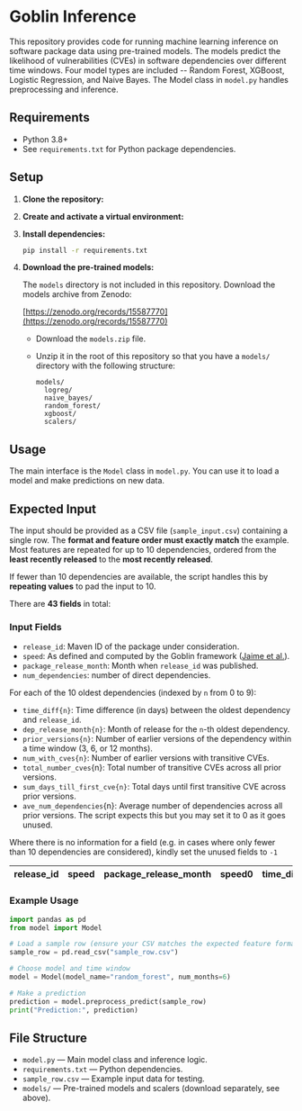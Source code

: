 #  Goblin Inference

This repository provides code for running machine learning inference on software package data using pre-trained models. The models predict the likelihood of vulnerabilities (CVEs) in software dependencies over different time windows. Four model types are included -- Random Forest, XGBoost, Logistic Regression, and Naive Bayes. The Model class in `model.py` handles preprocessing and inference.

## Requirements

- Python 3.8+
- See `requirements.txt` for Python package dependencies.

## Setup

1. **Clone the repository:**
2. **Create and activate a virtual environment:**
3. **Install dependencies:**

   ```sh
   pip install -r requirements.txt
   ```
4. **Download the pre-trained models:**

   The `models` directory is not included in this repository. Download the models archive from Zenodo:

   [https://zenodo.org/records/15587770](https://zenodo.org/records/15587770)

   - Download the `models.zip` file.
   - Unzip it in the root of this repository so that you have a `models/` directory with the following structure:

     ```
     models/
       logreg/
       naive_bayes/
       random_forest/
       xgboost/
       scalers/
     ```

## Usage

The main interface is the `Model` class in `model.py`. You can use it to load a model and make predictions on new data.

## Expected Input

The input should be provided as a CSV file (`sample_input.csv`) containing a single row. The **format and feature order must exactly match** the example. Most features are repeated for up to 10 dependencies, ordered from the **least recently released** to the **most recently released**.

If fewer than 10 dependencies are available, the script handles this by **repeating values** to pad the input to 10.

There are **43 fields** in total:

### Input Fields

- `release_id`: Maven ID of the package under consideration.
- `speed`: As defined and computed by the Goblin framework ([Jaime et al.](https://hal.science/hal-04392296/document)).
- `package_release_month`: Month when `release_id` was published.
- `num_dependencies`: number of direct dependencies.

For each of the 10 oldest dependencies (indexed by `n` from 0 to 9):

- `time_diff{n}`: Time difference (in days) between the oldest dependency and `release_id`.
- `dep_release_month{n}`: Month of release for the `n`-th oldest dependency.
- `prior_versions{n}`: Number of earlier versions of the dependency within a time window (3, 6, or 12 months).
- `num_with_cves{n}`: Number of earlier versions with transitive CVEs.
- `total_number_cves`{n}: Total number of transitive CVEs across all prior versions.
- `sum_days_till_first_cve{n}`: Total days until first transitive CVE across prior versions.
- `ave_num_dependencies`{n}: Average number of dependencies across all prior versions. The script expects this but you may set it to 0 as it goes unused.

Where there is no information for a field (e.g. in cases where only fewer than 10 dependencies are considered), kindly set the unused fields to `-1`

| release_id | speed | package_release_month | speed0 | time_diff0 | dep_release_month0 | prior_versions0 | num_with_cves0 | total_number_cves0 | sum_days_till_first_cve0 | ave_num_dependencies0 | speed1 | time_diff1 | dep_release_month1 | prior_versions1 | num_with_cves1 | total_number_cves1 | sum_days_till_first_cve1 | ave_num_dependencies1 | speed2 | time_diff2 | dep_release_month2 | prior_versions2 | num_with_cves2 | total_number_cves2 | sum_days_till_first_cve2 | ave_num_dependencies2 | speed3 | time_diff3 | dep_release_month3 | prior_versions3 | num_with_cves3 | total_number_cves3 | sum_days_till_first_cve3 | ave_num_dependencies3 | speed4 | time_diff4 | dep_release_month4 | prior_versions4 | num_with_cves4 | total_number_cves4 | sum_days_till_first_cve4 | ave_num_dependencies4 | speed5 | time_diff5 | dep_release_month5 | prior_versions5 | num_with_cves5 | total_number_cves5 | sum_days_till_first_cve5 | ave_num_dependencies5 | speed6 | time_diff6 | dep_release_month6 | prior_versions6 | num_with_cves6 | total_number_cves6 | sum_days_till_first_cve6 | ave_num_dependencies6 | speed7 | time_diff7 | dep_release_month7 | prior_versions7 | num_with_cves7 | total_number_cves7 | sum_days_till_first_cve7 | ave_num_dependencies7 | speed8 | time_diff8 | dep_release_month8 | prior_versions8 | num_with_cves8 | total_number_cves8 | sum_days_till_first_cve8 | ave_num_dependencies8 | speed9 | time_diff9 | dep_release_month9 | prior_versions9 | num_with_cves9 | total_number_cves9 | sum_days_till_first_cve9 | ave_num_dependencies9 | total_num_cves_in_period |
| ---------- | ----- | --------------------- | ------ | ---------- | ------------------ | --------------- | -------------- | ------------------ | ------------------------ | --------------------- | ------ | ---------- | ------------------ | --------------- | -------------- | ------------------ | ------------------------ | --------------------- | ------ | ---------- | ------------------ | --------------- | -------------- | ------------------ | ------------------------ | --------------------- | ------ | ---------- | ------------------ | --------------- | -------------- | ------------------ | ------------------------ | --------------------- | ------ | ---------- | ------------------ | --------------- | -------------- | ------------------ | ------------------------ | --------------------- | ------ | ---------- | ------------------ | --------------- | -------------- | ------------------ | ------------------------ | --------------------- | ------ | ---------- | ------------------ | --------------- | -------------- | ------------------ | ------------------------ | --------------------- | ------ | ---------- | ------------------ | --------------- | -------------- | ------------------ | ------------------------ | --------------------- | ------ | ---------- | ------------------ | --------------- | -------------- | ------------------ | ------------------------ | --------------------- | ------ | ---------- | ------------------ | --------------- | -------------- | ------------------ | ------------------------ | --------------------- | ------------------------ |

### Example Usage

```python
import pandas as pd
from model import Model

# Load a sample row (ensure your CSV matches the expected feature format)
sample_row = pd.read_csv("sample_row.csv")

# Choose model and time window
model = Model(model_name="random_forest", num_months=6)

# Make a prediction
prediction = model.preprocess_predict(sample_row)
print("Prediction:", prediction)
```

## File Structure

- `model.py` — Main model class and inference logic.
- `requirements.txt` — Python dependencies.
- `sample_row.csv` — Example input data for testing.
- `models/` — Pre-trained models and scalers (download separately, see above).
